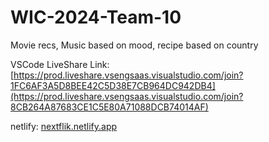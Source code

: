 # WIC-2024-Team-10
Movie recs,
Music based on mood,
recipe based on country 

VSCode LiveShare Link: [https://prod.liveshare.vsengsaas.visualstudio.com/join?1FC6AF3A5D8BEE42C5D38E7CB964DC942DB4](https://prod.liveshare.vsengsaas.visualstudio.com/join?8CB264A87683CE1C5E80A71088DCB74014AF)

netlify: [nextflik.netlify.app](https://nextflik.netlify.app/)
